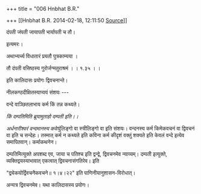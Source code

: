 +++
title = "006 Hnbhat B.R."

+++
[[Hnbhat B.R.	2014-02-18, 12:11:50 [Source](https://groups.google.com/g/samskrita/c/x8aIUOTc-Ew)]]



  

दंपती जंपती जायापती भार्यापती च तौ।  

  

इत्यमरः।

  

अथाभ्यर्च्य विधातारं प्रयतौ पुत्रकाम्यया ।

तौ दंपती वसिष्ठस्य गुरोर्जग्मतुराश्रमं । । १.३५ । ।  

  

इति कालिदासः प्रयोगः द्विवचनान्ते।

  

नीलकण्ठदीक्षितस्याप्ययं संशयः ---

  

वन्दे वाञ्छितलाभाय कर्म किं तन्न कथ्यते।

*किं दम्पतिमिति ब्रूयामुताहो दम्पती इति।।*

  

*अर्धनारीश्वरं वन्दमानस्य कवेः*पुंलिङ्गो वा स्त्रीलिङ्गो वा इति संशयः। वन्दनस्य कर्म किमेकवचनं वा द्विवचनं वा इति च सन्देहः। तस्मात् कर्म न कथ्यते इति कविना कर्म कीदृशं वक्तुं शक्यते इति केवलं वन्दे इत्येव समापितवान्। कर्माकथनेन।

दम्पतिमित्युक्ते अपशब्द एव, जाया च पतिश्च इति द्वन्द्वे, द्विवचनमेव न्याय्यम्। दम्पती इत्युक्ते, व्यक्तिद्वयस्याभावात् एकत्वात् द्विवचनासंगतिरेव। इति

  

"द्व्येकयोर्द्विवचनैकवचने॥ १।४।२२" इति पाणिनीयानुशासन-विरोधात्।

  

अन्यत्र द्विवचनमेव। यथा कालिदासस्य प्रयोगः।

  

  

